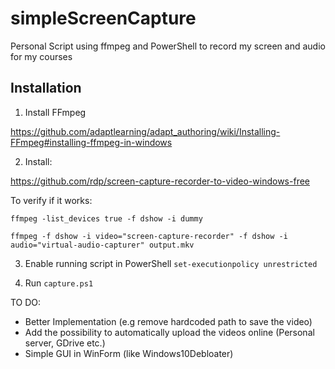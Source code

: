 # simpleScreenCapture
Personal Script using ffmpeg and PowerShell to record my screen and audio for my courses

## Installation

1. Install FFmpeg

https://github.com/adaptlearning/adapt_authoring/wiki/Installing-FFmpeg#installing-ffmpeg-in-windows

2. Install:

https://github.com/rdp/screen-capture-recorder-to-video-windows-free

To verify if it works:

`ffmpeg -list_devices true -f dshow -i dummy`

`ffmpeg -f dshow -i video="screen-capture-recorder" -f dshow -i audio="virtual-audio-capturer" output.mkv`

3. Enable running script in PowerShell
`set-executionpolicy unrestricted`

4. Run `capture.ps1` 

TO DO:
- Better Implementation (e.g remove hardcoded path to save the video)
- Add the possibility to automatically upload the videos online (Personal server, GDrive etc.) 
- Simple GUI in WinForm (like Windows10Debloater)
